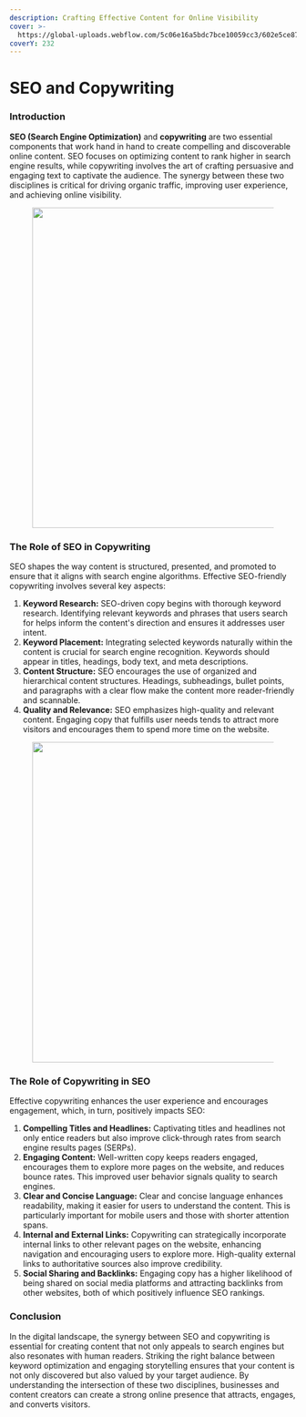 ```yaml
---
description: Crafting Effective Content for Online Visibility
cover: >-
  https://global-uploads.webflow.com/5c06e16a5bdc7bce10059cc3/602e5ce8778c10420fef4877_SEO%20Copywriting%20Tips.png
coverY: 232
---
```


# SEO and Copywriting

### **Introduction**

**SEO (Search Engine Optimization)** and **copywriting** are two essential components that work hand in hand to create compelling and discoverable online content. SEO focuses on optimizing content to rank higher in search engine results, while copywriting involves the art of crafting persuasive and engaging text to captivate the audience. The synergy between these two disciplines is critical for driving organic traffic, improving user experience, and achieving online visibility.

<figure><img src="https://www.persistdigital.com/wp-content/uploads/2019/04/seo-copywriting-services-infographic.jpg" alt="" width="563"><figcaption></figcaption></figure>

### **The Role of SEO in Copywriting**

SEO shapes the way content is structured, presented, and promoted to ensure that it aligns with search engine algorithms. Effective SEO-friendly copywriting involves several key aspects:

1. **Keyword Research:** SEO-driven copy begins with thorough keyword research. Identifying relevant keywords and phrases that users search for helps inform the content's direction and ensures it addresses user intent.
2. **Keyword Placement:** Integrating selected keywords naturally within the content is crucial for search engine recognition. Keywords should appear in titles, headings, body text, and meta descriptions.
3. **Content Structure:** SEO encourages the use of organized and hierarchical content structures. Headings, subheadings, bullet points, and paragraphs with a clear flow make the content more reader-friendly and scannable.
4. **Quality and Relevance:** SEO emphasizes high-quality and relevant content. Engaging copy that fulfills user needs tends to attract more visitors and encourages them to spend more time on the website.

<figure><img src="https://neilpatel.com/wp-content/uploads/2015/02/image06.png" alt="" width="563"><figcaption></figcaption></figure>

### **The Role of Copywriting in SEO**

Effective copywriting enhances the user experience and encourages engagement, which, in turn, positively impacts SEO:

1. **Compelling Titles and Headlines:** Captivating titles and headlines not only entice readers but also improve click-through rates from search engine results pages (SERPs).
2. **Engaging Content:** Well-written copy keeps readers engaged, encourages them to explore more pages on the website, and reduces bounce rates. This improved user behavior signals quality to search engines.
3. **Clear and Concise Language:** Clear and concise language enhances readability, making it easier for users to understand the content. This is particularly important for mobile users and those with shorter attention spans.
4. **Internal and External Links:** Copywriting can strategically incorporate internal links to other relevant pages on the website, enhancing navigation and encouraging users to explore more. High-quality external links to authoritative sources also improve credibility.
5. **Social Sharing and Backlinks:** Engaging copy has a higher likelihood of being shared on social media platforms and attracting backlinks from other websites, both of which positively influence SEO rankings.

### **Conclusion**

In the digital landscape, the synergy between SEO and copywriting is essential for creating content that not only appeals to search engines but also resonates with human readers. Striking the right balance between keyword optimization and engaging storytelling ensures that your content is not only discovered but also valued by your target audience. By understanding the intersection of these two disciplines, businesses and content creators can create a strong online presence that attracts, engages, and converts visitors.
